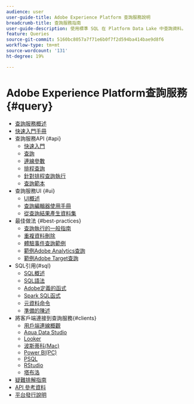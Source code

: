 ```yaml
---
audience: user
user-guide-title: Adobe Experience Platform 查詢服務說明
breadcrumb-title: 查詢服務指南
user-guide-description: 使用標準 SQL 在 Platform Data Lake 中查詢資料。
feature: Queries
source-git-commit: 5160bc8057a7f71e6b0f7f2d594ba414bae9d8f6
workflow-type: tm+mt
source-wordcount: '131'
ht-degree: 19%

---
```



# Adobe Experience Platform查詢服務 {#query}

- [查詢服務概述](home.md)
- [快速入門手冊](quickstart.md)
- 查詢服務API {#api}
   - [快速入門](api/getting-started.md)
   - [查詢](api/queries.md)
   - [連線參數](api/connection-parameters.md)
   - [排程查詢](api/scheduled-queries.md)
   - [針對排程查詢執行](api/runs-scheduled-queries.md)
   - [查詢範本](api/query-templates.md)
- 查詢服務UI {#ui}
   - [UI概述](ui/overview.md)
   - [查詢編輯器使用手冊](ui/user-guide.md)
   - [從查詢結果產生資料集](ui/create-datasets.md)
- 最佳做法 {#best-practices}
   - [查詢執行的一般指南](best-practices/writing-queries.md)
   - [重複資料刪除](best-practices/deduplication.md)
   - [體驗事件查詢範例](best-practices/experience-event-queries.md)
   - [範例Adobe Analytics查詢](best-practices/adobe-analytics.md)
   - [範例Adobe Target查詢](best-practices/adobe-target.md)
- SQL引用{#sql}
   - [SQL概述](sql/overview.md)
   - [SQL語法](sql/syntax.md)
   - [Adobe定義的函式](sql/adobe-defined-functions.md)
   - [Spark SQL函式](sql/spark-sql-functions.md)
   - [元資料命令](sql/metadata.md)
   - [準備的陳述](sql/prepared-statements.md)
- 將客戶端連接到查詢服務{#clients}
   - [用戶端連線概觀](clients/overview.md)
   - [Aqua Data Studio](clients/aqua-data-studio.md)
   - [Looker](clients/looker.md)
   - [波斯蒂科(Mac)](clients/postico.md)
   - [Power BI(PC)](clients/power-bi.md)
   - [PSQL](clients/psql.md)
   - [RStudio](clients/rstudio.md)
   - [塔布洛](clients/tableau.md)
- [疑難排解指南](troubleshooting-guide.md)
- [API 參考資料](https://www.adobe.io/experience-platform-apis/references/query-service/)
- [平台發行說明](https://www.adobe.com/go/platform-release-notes-en)